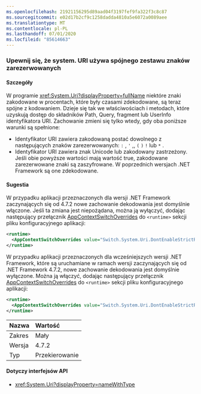```yaml
---
ms.openlocfilehash: 21921156295d89aad04f3197fef9fa322f3c8c87
ms.sourcegitcommit: e02d17b2cf9c1258dadda4810a5e6072a0089aee
ms.translationtype: MT
ms.contentlocale: pl-PL
ms.lasthandoff: 07/01/2020
ms.locfileid: "85614663"
---
```

### <a name="ensure-systemuri-uses-a-consistent-reserved-character-set"></a>Upewnij się, że system. URI używa spójnego zestawu znaków zarezerwowanych

#### <a name="details"></a>Szczegóły

W programie <xref:System.Uri?displayProperty=fullName> niektóre znaki zakodowane w procentach, które były czasami zdekodowane, są teraz spójne z kodowaniem. Dzieje się tak we właściwościach i metodach, które uzyskują dostęp do składników Path, Query, fragment lub UserInfo identyfikatora URI. Zachowanie zmieni się tylko wtedy, gdy oba poniższe warunki są spełnione:

- Identyfikator URI zawiera zakodowaną postać dowolnego z następujących znaków zarezerwowanych: `:` , `'` ,, `(` `)` `!` lub `*` .
- Identyfikator URI zawiera znak Unicode lub zakodowany zastrzeżony. Jeśli obie powyższe wartości mają wartość true, zakodowane zarezerwowane znaki są zaszyfrowane. W poprzednich wersjach .NET Framework są one zdekodowane.

#### <a name="suggestion"></a>Sugestia

W przypadku aplikacji przeznaczonych dla wersji .NET Framework zaczynających się od 4.7.2 nowe zachowanie dekodowania jest domyślnie włączone. Jeśli ta zmiana jest niepożądana, można ją wyłączyć, dodając następujący przełącznik [AppContextSwitchOverrides](~/docs/framework/configure-apps/file-schema/runtime/appcontextswitchoverrides-element.md) do `<runtime>` sekcji pliku konfiguracyjnego aplikacji:

```xml
<runtime>
  <AppContextSwitchOverrides value="Switch.System.Uri.DontEnableStrictRFC3986ReservedCharacterSets=true" />
</runtime>
```

W przypadku aplikacji przeznaczonych dla wcześniejszych wersji .NET Framework, które są uruchamiane w ramach wersji zaczynających się od .NET Framework 4.7.2, nowe zachowanie dekodowania jest domyślnie wyłączone. Można ją włączyć, dodając następujący przełącznik [AppContextSwitchOverrides](~/docs/framework/configure-apps/file-schema/runtime/appcontextswitchoverrides-element.md) do `<runtime>` sekcji pliku konfiguracyjnego aplikacji:

```xml
<runtime>
  <AppContextSwitchOverrides value="Switch.System.Uri.DontEnableStrictRFC3986ReservedCharacterSets=false" />
</runtime>
```

| Nazwa    | Wartość       |
|:--------|:------------|
| Zakres   | Mały       |
| Wersja | 4.7.2       |
| Typ    | Przekierowanie |

#### <a name="affected-apis"></a>Dotyczy interfejsów API

- <xref:System.Uri?displayProperty=nameWithType>
